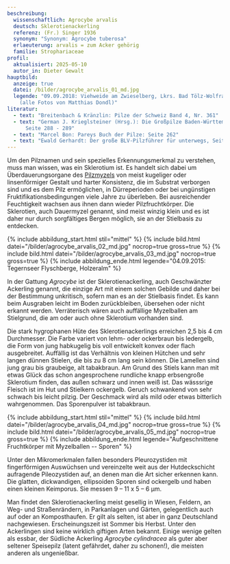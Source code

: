 ```yaml
---
beschreibung:
  wissenschaftlich: Agrocybe arvalis
  deutsch: Sklerotienackerling
  referenz: (Fr.) Singer 1936
  synonym: "Synonym: Agrocybe tuberosa"
  erlaeuterung: arvalis = zum Acker gehörig
  familie: Strophariaceae
profil:
  aktualisiert: 2025-05-10
  autor_in: Dieter Gewalt
hauptbild:
  anzeige: true
  datei: /bilder/agrocybe_arvalis_01_md.jpg
  legende: "09.09.2018: Viehweide am Zwieselberg, Lkrs. Bad Tölz-Wolfratshausen
    (alle Fotos von Matthias Dondl)"
literatur:
  - text: "Breitenbach & Kränzlin: Pilze der Schweiz Band 4, Nr. 361"
  - text: "German J. Krieglsteiner (Hrsg.): Die Großpilze Baden-Württembergs Band 4,
      Seite 288 - 289"
  - text: "Marcel Bon: Pareys Buch der Pilze: Seite 262"
  - text: "Ewald Gerhardt: Der große BLV-Pilzführer für unterwegs, Seite 324"
---
```

Um den Pilznamen und sein spezielles Erkennungsmerkmal zu verstehen, muss man wissen, was ein Sklerotium ist. Es handelt sich dabei um Überdauerungsorgane des [Pilzmyzels](Myzel "Glossar") von meist kugeliger oder linsenförmiger Gestalt und harter Konsistenz, die im Substrat verborgen sind und es dem Pilz ermöglichen, in Dürreperioden oder bei ungünstigen Fruktifikationsbedingungen viele Jahre zu überleben. Bei ausreichender Feuchtigkeit wachsen aus ihnen dann wieder Pilzfruchtkörper. Die Sklerotien, auch Dauermyzel genannt, sind meist winzig klein und es ist daher nur durch sorgfältiges Bergen möglich, sie an der Stielbasis zu entdecken.

{% include abbildung_start.html stil="mittel" %}
{% include bild.html datei="/bilder/agrocybe_arvalis_02_md.jpg" nocrop=true gross=true %}
{% include bild.html datei="/bilder/agrocybe_arvalis_03_md.jpg" nocrop=true gross=true %}
{% include abbildung_ende.html legende="04.09.2015: Tegernseer Flyschberge, Holzeralm" %}

In der Gattung *Agrocybe* ist der Sklerotienackerling, auch Geschwänzter Ackerling genannt, die einzige Art mit einem solchen Gebilde und daher bei der Bestimmung unkritisch, sofern man es an der Stielbasis findet. Es kann beim Ausgraben leicht im Boden zurückbleiben, übersehen oder nicht erkannt werden. Verräterisch wären auch auffällige Myzelballen am Stielgrund, die am oder auch ohne Sklerotium vorhanden sind.

Die stark hygrophanen Hüte des Sklerotienackerlings erreichen 2,5 bis 4 cm Durchmesser. Die Farbe variert von lehm- oder ockerbraun bis ledergelb, die Form von jung habkugelig bis voll entwickelt konvex oder flach ausgebreitet. Auffällig ist das Verhältnis von kleinen Hütchen und sehr langen dünnen Stielen, die bis zu 8 cm lang sein können. Die Lamellen sind jung grau bis graubeige, alt tabakbraun. Am Grund des Stiels kann man mit etwas Glück das schon angesprochene rundliche knapp erbsengroße Sklerotium finden, das außen schwarz und innen weiß ist. Das wässsrige Fleisch ist im Hut und Stielkern ockergelb. Geruch schwankend von sehr schwach bis leicht pilzig. Der Geschmack wird als mild oder etwas bitterlich wahrgenommen. Das Sporenpulver ist tabakbraun.

{% include abbildung_start.html stil="mittel" %}
{% include bild.html datei="/bilder/agrocybe_arvalis_04_md.jpg" nocrop=true gross=true %}
{% include bild.html datei="/bilder/agrocybe_arvalis_05_md.jpg" nocrop=true gross=true %}
{% include abbildung_ende.html legende="Aufgeschnittene Fruchtkörper mit Myzelballen -- Sporen" %}

Unter den Mikromerkmalen fallen besonders Pleurozystiden mit fingerförmigen Auswüchsen und vereinzelte weit aus der Hutdeckschicht aufragende Pileozystiden auf, an denen man die Art sicher erkennen kann. Die glatten, dickwandigen, ellipsoiden Sporen sind ockergelb und haben einen kleinen Keimporus. Sie messen 9 – 11 x 5 – 6 µm.

Man findet den Sklerotienackerling meist gesellig in Wiesen, Feldern, an Weg- und Straßenrändern, in Parkanlagen und Gärten, gelegentlich auch auf oder an Komposthaufen. Er gilt als selten, ist aber in ganz Deutschland nachgewiesen. Erscheinungszeit ist Sommer bis Herbst. Unter den Ackerlingen sind keine wirklich giftigen Arten bekannt. Einige wenige gelten als essbar, der Südliche Ackerling *Agrocybe cylindracea* als guter aber seltener Speisepilz (latent gefährdet, daher zu schonen!), die meisten anderen als ungenießbar.
